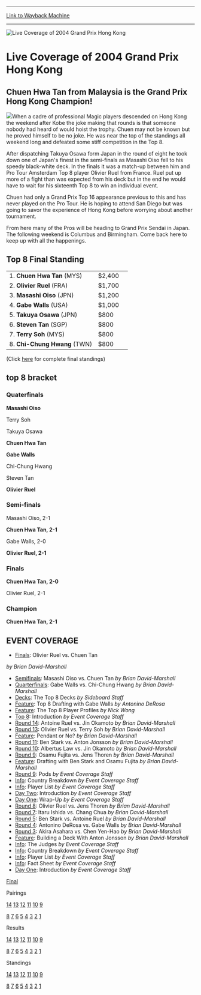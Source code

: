 
---
[Link to Wayback Machine](https://web.archive.org/web/20160303200452/http://magic.wizards.com/en/events/coverage/live-coverage-2004-grand-prix-hong-kong)

[_metadata_:description]:- "Chuen Hwa Tan from Malaysia is the Grand Prix Hong Kong Champion!"
[_metadata_:generator]:- "Drupal 7 (http://drupal.org)"
[_metadata_:node]:- "558301"
[_metadata_:source]:- "div-block-system-main"
[_metadata_:title]:- "Live Coverage of 2004 Grand Prix Hong Kong"
[_metadata_:wayback_capture_timestamp]:- "2016-03-03 20:04:52"
[_metadata_:wayback_raw_url]:- "https://web.archive.org/web/20160303200452id_/http://magic.wizards.com/en/events/coverage/live-coverage-2004-grand-prix-hong-kong"
[_metadata_:wayback_url]:- "http://magic.wizards.com/en/events/coverage/live-coverage-2004-grand-prix-hong-kong"
---







![Live Coverage of 2004 Grand Prix Hong Kong](https://media.magic.wizards.com/images/banner/large_1_4.jpg)





Live Coverage of 2004 Grand Prix Hong Kong
==========================================












Chuen Hwa Tan from Malaysia is the Grand Prix Hong Kong Champion!
-----------------------------------------------------------------


![](https://media.magic.wizards.com/image_legacy_migration/sideboard/images/gphk04/fin.jpg)When a cadre of professional Magic players descended on Hong Kong the weekend after Kobe the joke making that rounds is that someone nobody had heard of would hoist the trophy. Chuen may not be known but he proved himself to be no joke. He was near the top of the standings all weekend long and defeated some stiff competition in the Top 8.


After dispatching Takuya Osawa form Japan in the round of eight he took down one of Japan's finest in the semi-finals as Masashi Oiso fell to his speedy black-white deck. In the finals it was a match-up between him and Pro Tour Amsterdam Top 8 player Olivier Ruel from France. Ruel put up more of a fight than was expected from his deck but in the end he would have to wait for his sixteenth Top 8 to win an individual event.


Chuen had only a Grand Prix Top 16 appearance previous to this and has never played on the Pro Tour. He is hoping to attend San Diego but was going to savor the experience of Hong Kong before worrying about another tournament.


From here many of the Pros will be heading to Grand Prix Sendai in Japan. The following weekend is Columbus and Birmingham. Come back here to keep up with all the happenings.



Top 8 Final Standing
--------------------




|  |  |  |
| --- | --- | --- |
| 1. **Chuen Hwa Tan** (MYS) | $2,400 |
| 2. **Olivier Ruel** (FRA) | $1,700 |
| 3. **Masashi Oiso** (JPN) | $1,200 |
| 4. **Gabe Walls** (USA) | $1,000 |
| 5. **Takuya Osawa** (JPN) | $800 |
| 6. **Steven Tan** (SGP) | $800 |
| 7. **Terry Soh** (MYS) | $800 |
| 8. **Chi-Chung Hwang** (TWN) | $800 |


(Click [here](/en/articles/archive/event-coverage/final-standings-2004-03-07) for complete final standings)



top 8 bracket
-------------





### Quaterfinals





**Masashi Oiso**




Terry Soh






Takuya Osawa




**Chuen Hwa Tan**






**Gabe Walls**




Chi-Chung Hwang






Steven Tan




**Olivier Ruel**







### Semi-finals





Masashi Oiso, 2-1




**Chuen Hwa Tan, 2-1**






Gabe Walls, 2-0




**Olivier Ruel, 2-1**







### Finals





**Chuen Hwa Tan, 2-0**




Olivier Ruel, 2-1







### Champion





**Chuen Hwa Tan, 2-1**









EVENT COVERAGE
--------------



* [Finals](/en/articles/archive/event-coverage/finals-2004-03-07): Olivier Ruel vs. Chuen Tan

 *by Brian David-Marshall*
* [Semifinals](/en/articles/archive/event-coverage/semifinals-2004-03-07): Masashi Oiso vs. Chuen Tan
 *by Brian David-Marshall*
* [Quarterfinals](/en/articles/archive/event-coverage/quarterfinals-2004-03-07): Gabe Walls vs. Chi-Chung Hwang
 *by Brian David-Marshall*
* [Decks](/en/articles/archive/event-coverage/2004-grand-prix-hong-kong-top-8-decks-2004-03-07): The Top 8 Decks
 *by Sideboard Staff*
* [Feature](/en/articles/archive/event-coverage/2004-03-07): Top 8 Drafting with Gabe Walls
 *by Antonino DeRosa*
* [Feature](/en/articles/archive/event-coverage/2004-03-07-0): The Top 8 Player Profiles
 *by Nick Wong*
* [Top 8](/en/articles/archive/event-coverage/top-8-introduction-2004-03-07): Introduction
 *by Event Coverage Staff*
* [Round 14](/en/articles/archive/event-coverage/round-14-feature-match-2004-03-07): Antoine Ruel vs. Jin Okamoto
 *by Brian David-Marshall*
* [Round 13](/en/articles/archive/event-coverage/round-13-feature-match-2004-03-07): Olivier Ruel vs. Terry Soh
 *by Brian David-Marshall*
* [Feature](/en/articles/archive/event-coverage/2004-03-06-0): Pendant or No?
 *by Brian David-Marshall*
* [Round 11](/en/articles/archive/event-coverage/round-11-feature-match-2004-03-06): Ben Stark vs. Anton Jonsson
 *by Brian David-Marshall*
* [Round 10](/en/articles/archive/event-coverage/round-10-feature-match-2004-03-06): Albertus Law vs. Jin Okamoto
 *by Brian David-Marshall*
* [Round 9](/en/articles/archive/event-coverage/round-9-feature-match-2004-03-06): Osamu Fujita vs. Jens Thoren
 *by Brian David-Marshall*
* [Feature](/en/articles/archive/event-coverage/2004-03-06): Drafting with Ben Stark and Osamu Fujita
 *by Brian David-Marshall*
* [Round 9](/en/articles/archive/event-coverage/round-9-pods-2004-03-06): Pods
 *by Event Coverage Staff*
* [Info](/en/articles/archive/event-coverage/day-two-country-breakdown-2004-03-06): Country Breakdown
 *by Event Coverage Staff*
* [Info](/en/articles/archive/event-coverage/day-two-player-list-2004-03-06): Player List
 *by Event Coverage Staff*
* [Day Two](/en/articles/archive/event-coverage/day-two-introduction-2004-03-07): Introduction
 *by Event Coverage Staff*
* [Day One](/en/articles/archive/event-coverage/day-one-wrap-2004-03-06): Wrap-Up
 *by Event Coverage Staff*
* [Round 8](/en/articles/archive/event-coverage/round-8-feature-match-2004-03-06): Olivier Ruel vs. Jens Thoren
 *by Brian David-Marshall*
* [Round 7](/en/articles/archive/event-coverage/round-7-feature-match-2004-03-06): Itaru Ishida vs. Chang Chua
 *by Brian David-Marshall*
* [Round 5](/en/articles/archive/event-coverage/round-5-feature-match-2004-03-06): Ben Stark vs. Antoine Ruel
 *by Brian David-Marshall*
* [Round 4](/en/articles/archive/event-coverage/round-4-feature-match-2004-03-06): Antonino DeRosa vs. Gabe Walls
 *by Brian David-Marshall*
* [Round 3](/en/articles/archive/event-coverage/round-3-feature-match-2004-03-06): Akira Asahara vs. Chen Yen-Hao
 *by Brian David-Marshall*
* [Feature](/en/articles/archive/event-coverage/feature-2004-03-05): Building a Deck With Anton Jonsson
 *by Brian David-Marshall*
* [Info](/en/articles/archive/event-coverage/judges-2004-03-23): The Judges
 *by Event Coverage Staff*
* [Info](/en/articles/archive/event-coverage/day-one-country-breakdown-2004-03-05): Country Breakdown
 *by Event Coverage Staff*
* [Info](/en/articles/archive/event-coverage/day-one-player-list-2004-03-05): Player List
 *by Event Coverage Staff*
* [Info](http://archive.wizards.com/Magic/Magazine/Article.aspx?x=grandprix/hongkong04/facts): Fact Sheet
 *by Event Coverage Staff*
* [Day One](/en/articles/archive/event-coverage/day-one-introduction-2004-03-06): Introduction
 *by Event Coverage Staff*




[Final](/en/articles/archive/event-coverage/final-standings-2004-03-07)




Pairings


[14](/en/articles/archive/event-coverage/round-14-pairings-2004-03-07) [13](/en/articles/archive/event-coverage/round-13-pairings-2004-03-07) [12](/en/articles/archive/event-coverage/round-12-pairings-2004-03-06) [11](/en/articles/archive/event-coverage/round-11-pairings-2004-03-06) [10](/en/articles/archive/event-coverage/round-10-pairings-2004-03-06) [9](/en/articles/archive/event-coverage/round-9-pairings-2004-03-06)


[8](/en/articles/archive/event-coverage/round-8-pairings-2004-03-06) [7](/en/articles/archive/event-coverage/round-7-pairings-2004-03-06) [6](/en/articles/archive/event-coverage/round-6-pairings-2004-03-06) [5](/en/articles/archive/event-coverage/round-5-pairings-2004-03-06) [4](/en/articles/archive/event-coverage/round-4-pairings-2004-03-05) [3](/en/articles/archive/event-coverage/round-3-pairings-2004-03-05) [2](/en/articles/archive/event-coverage/round-2-pairings-2004-03-05) [1](/en/articles/archive/event-coverage/round-1-pairings-2004-03-05)




Results


[14](/en/articles/archive/event-coverage/round-14-results-2004-03-07) [13](/en/articles/archive/event-coverage/round-13-results-2004-03-07) [12](/en/articles/archive/event-coverage/round-12-results-2004-03-07) [11](/en/articles/archive/event-coverage/round-11-results-2004-03-06) [10](/en/articles/archive/event-coverage/round-10-results-2004-03-06) [9](/en/articles/archive/event-coverage/round-9-results-2004-03-06)


[8](/en/articles/archive/event-coverage/round-8-results-2004-03-06) [7](/en/articles/archive/event-coverage/round-7-results-2004-03-06) [6](/en/articles/archive/event-coverage/round-6-results-2004-03-06) [5](/en/articles/archive/event-coverage/round-5-results-2004-03-06) [4](/en/articles/archive/event-coverage/round-4-results-2004-03-06) [3](/en/articles/archive/event-coverage/round-3-results-2004-03-05) [2](/en/articles/archive/event-coverage/round-2-results-2004-03-05) [1](/en/articles/archive/event-coverage/round-1-results-2004-03-05)




Standings


[14](/en/articles/archive/event-coverage/round-14-standings-2004-03-07) [13](/en/articles/archive/event-coverage/round-13-standings-2004-03-07) [12](/en/articles/archive/event-coverage/round-12-standings-2004-03-07) [11](/en/articles/archive/event-coverage/round-11-standings-2004-03-06) [10](/en/articles/archive/event-coverage/round-10-standings-2004-03-06) [9](/en/articles/archive/event-coverage/round-9-standings-2004-03-06)


[8](/en/articles/archive/event-coverage/round-8-standings-2004-03-06) [7](/en/articles/archive/event-coverage/round-7-standings-2004-03-06) [6](/en/articles/archive/event-coverage/round-6-standings-2004-03-06) [5](/en/articles/archive/event-coverage/round-5-standings-2004-03-06) [4](/en/articles/archive/event-coverage/round-4-standings-2004-03-06) [3](/en/articles/archive/event-coverage/round-3-standings-2004-03-05) [2](/en/articles/archive/event-coverage/round-2-standings-2004-03-05) [1](/en/articles/archive/event-coverage/round-1-standings-2004-03-05)





 

